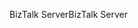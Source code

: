 <span data-ttu-id="c090f-101">BizTalk Server</span><span class="sxs-lookup"><span data-stu-id="c090f-101">BizTalk Server</span></span>